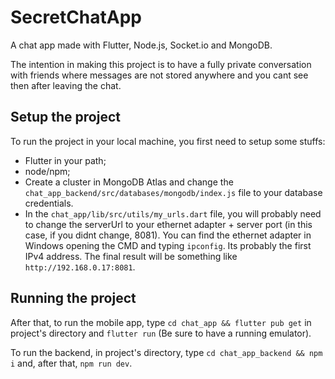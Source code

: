 # SecretChatApp
A chat app made with Flutter, Node.js, Socket.io and MongoDB.

The intention in making this project is to have a fully private conversation with friends where messages are not stored anywhere and you cant see then after leaving the chat.

## Setup the project

To run the project in your local machine, you first need to setup some stuffs:

- Flutter in your path;
- node/npm;
- Create a cluster in MongoDB Atlas and change the `chat_app_backend/src/databases/mongodb/index.js` file to your database credentials.
- In the `chat_app/lib/src/utils/my_urls.dart` file, you will probably need to change the serverUrl to your ethernet adapter + server port (in this case, if you didnt change, 8081). You can find the ethernet adapter in Windows opening the CMD and typing `ipconfig`. Its probably the first IPv4 address. The final result will be something like `http://192.168.0.17:8081`.

## Running the project

After that, to run the mobile app, type `cd chat_app && flutter pub get` in project's directory and `flutter run` (Be sure to have a running emulator).

To run the backend, in project's directory, type `cd chat_app_backend && npm i` and, after that, `npm run dev`.


